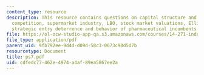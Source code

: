 ```yaml
---
content_type: resource
description: This resource contains questions on capital structure and product market
  competition, supermarket industry, LBO, stock market valuations, Ellison?s paper,
  strategic entry deterrence and behavior of pharmaceutical incumbents.
file: https://ol-ocw-studio-app-qa.s3.amazonaws.com/courses/14-271-industrial-organization-i-fall-2005/cdfedc77462e4974a4af89ea5867ee2a_ps7.pdf
file_type: application/pdf
parent_uid: 9fb792ee-9d4d-d09d-58c3-0673c90d5d7b
resourcetype: Document
title: ps7.pdf
uid: cdfedc77-462e-4974-a4af-89ea5867ee2a
---
```

